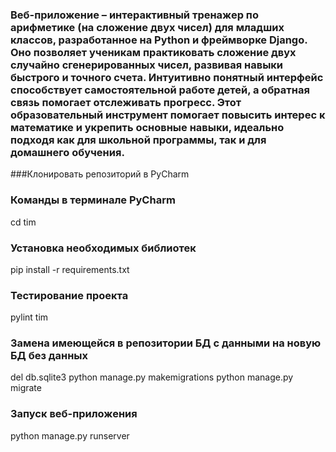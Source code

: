 ### Веб-приложение – интерактивный тренажер по арифметике (на сложение двух чисел) для младших классов, разработанное на Python и фреймворке Django. Оно позволяет ученикам практиковать сложение двух случайно сгенерированных чисел, развивая навыки быстрого и точного счета. Интуитивно понятный интерфейс способствует самостоятельной работе детей, а обратная связь помогает отслеживать прогресс. Этот образовательный инструмент помогает повысить интерес к математике и укрепить основные навыки, идеально подходя как для школьной программы, так и для домашнего обучения.

###Клонировать репозиторий в PyCharm

### Команды в терминале PyCharm
cd tim

### Установка необходимых библиотек
pip install -r requirements.txt

### Тестирование проекта
pylint tim

### Замена имеющейся в репозитории БД с данными на новую БД без данных
del db.sqlite3
python manage.py makemigrations
python manage.py migrate

### Запуск веб-приложения
python manage.py runserver
